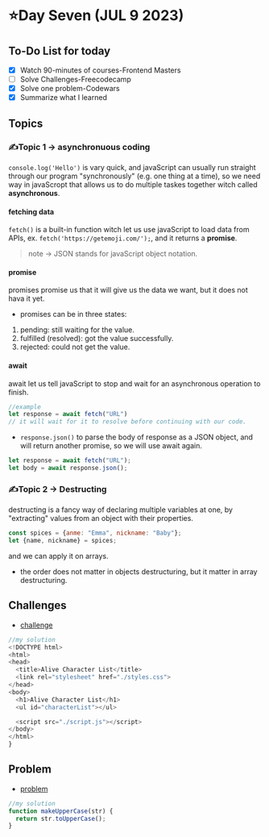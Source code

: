 # ⭐️Day Seven (JUL 9 2023)

## To-Do List for today
- [x] Watch 90-minutes of courses-Frontend Masters
- [ ] Solve Challenges-Freecodecamp
- [x] Solve one problem-Codewars
- [x] Summarize what I learned

## Topics
### ✍️Topic 1 -> asynchronuous coding
`console.log('Hello')` is vary quick, and javaScript can usually run straight through our program "synchronously" (e.g. one thing at a time), so we need way in javaScropt that allows us to do multiple taskes together witch called **asynchronous**. 
#### fetching data
`fetch()` is a built-in function witch let us use javaScript to load data from APIs, ex. `fetch('https://getemoji.com/');`, and it returns a **promise**.
> note -> JSON stands for javaScript object notation.
#### promise
promises promise us that it will give us the data we want, but it does not hava it yet.
- promises can be in three states:
1. pending: still waiting for the value.
2. fulfilled (resolved): got the value successfully.
3. rejected: could not get the value.

#### await 
await let us tell javaScript to stop and wait for an asynchronous operation to finish.
```javascript
//example
let response = await fetch("URL")
// it will wait for it to resolve before continuing with our code.
```
- `response.json()` to parse the body of response as a JSON object, and will return another promise, so we will use await again.
```javascript
let response = await fetch("URL");
let body = await response.json();
```

### ✍️Topic 2 -> Destructing 
destructing is a fancy way of declaring multiple variables at one, by "extracting" values from an object with their properties.
```javascript
const spices = {anme: "Emma", nickname: "Baby"};
let {name, nickname} = spices;
```
and we can apply it on arrays.

- the order does not matter in objects destructuring, but it matter in array destructuring.

## Challenges
- [challenge ](https://github.com/orjwan-alrajaby/gsg-expressjs-backend-training-2023/blob/main/learning-sprint-1/week1-day5-task/task.md)
```javascript
//my solution
<!DOCTYPE html>
<html>
<head>
  <title>Alive Character List</title>
  <link rel="stylesheet" href="./styles.css">
</head>
<body>
  <h1>Alive Character List</h1>
  <ul id="characterList"></ul>

  <script src="./script.js"></script>
</body>
</html>
}
```

## Problem
- [problem](https://www.codewars.com/kata/57a0556c7cb1f31ab3000ad7/train/javascript)
```javascript
//my solution
function makeUpperCase(str) {
  return str.toUpperCase();
}
```


